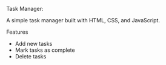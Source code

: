 Task Manager:

A simple task manager built with HTML, CSS, and JavaScript.


Features

- Add new tasks
- Mark tasks as complete
- Delete tasks
  

